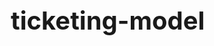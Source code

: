 # ticketing-model
<!DOCTYPE html>
<html lang="en">
<head>
    <meta charset="UTF-8">
    <meta name="viewport" content="width=device-width, initial-scale=1.0">
    <title>Sports Ticketing Innovation Model</title>
    <script src="https://cdn.jsdelivr.net/npm/mermaid@10.6.1/dist/mermaid.min.js"></script>
    <style>
        * {
            box-sizing: border-box;
            margin: 0;
            padding: 0;
        }
        
        body {
            font-family: 'Segoe UI', Tahoma, Geneva, Verdana, sans-serif;
            line-height: 1.6;
            color: #333;
            background: linear-gradient(135deg, #f5f7fa 0%, #e4e8f0 100%);
            padding: 20px;
            min-height: 100vh;
        }
        
        .container {
            max-width: 1200px;
            margin: 0 auto;
            background: white;
            border-radius: 12px;
            box-shadow: 0 10px 30px rgba(0, 0, 0, 0.1);
            overflow: hidden;
        }
        
        header {
            background: linear-gradient(90deg, #1a365d 0%, #2d3748 100%);
            color: white;
            padding: 30px;
            text-align: center;
        }
        
        h1 {
            font-size: 2.5rem;
            margin-bottom: 10px;
        }
        
        .subtitle {
            font-size: 1.2rem;
            opacity: 0.9;
            max-width: 800px;
            margin: 0 auto;
        }
        
        .content {
            padding: 30px;
            display: grid;
            grid-template-columns: 1fr 1fr;
            gap: 30px;
        }
        
        @media (max-width: 900px) {
            .content {
                grid-template-columns: 1fr;
            }
        }
        
        .description {
            background: #f8fafc;
            padding: 25px;
            border-radius: 10px;
            box-shadow: 0 4px 6px rgba(0, 0, 0, 0.05);
        }
        
        h2 {
            color: #2d3748;
            margin-bottom: 20px;
            padding-bottom: 10px;
            border-bottom: 2px solid #e2e8f0;
        }
        
        h3 {
            color: #4a5568;
            margin: 25px 0 15px;
        }
        
        p {
            margin-bottom: 15px;
            color: #4a5568;
        }
        
        .solution {
            margin-bottom: 25px;
            padding: 15px;
            border-left: 4px solid;
            border-radius: 4px;
            background: white;
        }
        
        .revenue {
            border-color: #48bb78;
        }
        
        .loyalty {
            border-color: #4299e1;
        }
        
        .control {
            border-color: #ed64a6;
        }
        
        .highlight-box {
            background: #ebf8ff;
            padding: 20px;
            border-radius: 8px;
            margin: 20px 0;
            border-left: 4px solid #3182ce;
        }
        
        .chart-container {
            background: white;
            padding: 20px;
            border-radius: 10px;
            box-shadow: 0 4px 6px rgba(0, 0, 0, 0.05);
            display: flex;
            justify-content: center;
            align-items: center;
            min-height: 500px;
        }
        
        .controls {
            display: flex;
            gap: 15px;
            margin: 20px 0;
            flex-wrap: wrap;
        }
        
        button {
            padding: 12px 20px;
            background: #4c6ef5;
            color: white;
            border: none;
            border-radius: 6px;
            cursor: pointer;
            transition: all 0.3s;
            font-weight: 600;
            box-shadow: 0 2px 4px rgba(0, 0, 0, 0.1);
        }
        
        button:hover {
            background: #3b5bdb;
            transform: translateY(-2px);
            box-shadow: 0 4px 8px rgba(0, 0, 0, 0.15);
        }
        
        button.active {
            background: #0d47a1;
        }
        
        .revenue-btn { background: #48bb78; }
        .revenue-btn:hover { background: #38a169; }
        .revenue-btn.active { background: #2f855a; }
        
        .loyalty-btn { background: #4299e1; }
        .loyalty-btn:hover { background: #3182ce; }
        .loyalty-btn.active { background: #2b6cb0; }
        
        .control-btn { background: #ed64a6; }
        .control-btn:hover { background: #d53f8c; }
        .control-btn.active { background: #b83280; }
        
        .legend {
            display: flex;
            gap: 20px;
            margin: 20px 0;
            flex-wrap: wrap;
        }
        
        .legend-item {
            display: flex;
            align-items: center;
            gap: 8px;
        }
        
        .color-box {
            width: 20px;
            height: 20px;
            border-radius: 4px;
        }
        
        .revenue-color { background: #48bb78; }
        .loyalty-color { background: #4299e1; }
        .control-color { background: #ed64a6; }
        
        footer {
            text-align: center;
            padding: 20px;
            background: #1a365d;
            color: white;
            margin-top: 30px;
        }
        
        .highlight > rect, .highlight > polygon, .highlight > path {
            stroke-width: 3px;
            filter: drop-shadow(0 0 8px currentColor);
        }
    </style>
</head>
<body>
    <div class="container">
        <header>
            <h1>Sports Ticketing Innovation Solutions Model</h1>
            <p class="subtitle">A visualization of how three innovative solutions work together to create a sustainable, defensible business model for sports ticketing</p>
        </header>
        
        <div class="content">
            <div class="description">
                <h2>Business Model & Technology Integration Innovation</h2>
                
                <div class="highlight-box">
                    <p>The sports ticketing industry faces persistent challenges with scalping, fraud, and lost revenue. These three innovative solutions work together to create a sustainable ecosystem that benefits organizers and fans alike.</p>
                </div>
                
                <div class="solution revenue">
                    <h3>Secondary Market Monetization</h3>
                    <p>Transforms the secondary market from a threat into a revenue opportunity. By implementing smart contract-based royalty systems, organizers can capture value from every resale transaction.</p>
                </div>
                
                <div class="solution loyalty">
                    <h3>Data-Driven Loyalty Program</h3>
                    <p>Uses first-party data to identify and reward high-value fans with priority access. This increases customer lifetime value and ensures tickets reach genuine fans rather than scalpers.</p>
                </div>
                
                <div class="solution control">
                    <h3>Programmable Asset Value Control</h3>
                    <p>Leverages blockchain technology to enforce business rules like price caps and transfer restrictions, preventing fraud and protecting the primary pricing strategy.</p>
                </div>
                
                <div class="controls">
                    <button class="revenue-btn" onclick="highlightSolution('revenue')">Monetization Path</button>
                    <button class="loyalty-btn" onclick="highlightSolution('loyalty')">Loyalty Path</button>
                    <button class="control-btn" onclick="highlightSolution('control')">Control Path</button>
                    <button onclick="resetHighlight()">Reset View</button>
                </div>
                
                <div class="legend">
                    <div class="legend-item">
                        <div class="color-box revenue-color"></div>
                        <span>Secondary Market Monetization</span>
                    </div>
                    <div class="legend-item">
                        <div class="color-box loyalty-color"></div>
                        <span>Data-Driven Loyalty</span>
                    </div>
                    <div class="legend-item">
                        <div class="color-box control-color"></div>
                        <span>Programmable Value Control</span>
                    </div>
                </div>
            </div>
            
            <div class="chart-container">
                <div class="mermaid">
flowchart TD
    A[Sports Ticketing Ecosystem] --> B[Solution Architecture]
    
    subgraph B [Three Innovative Solutions]
        direction LR
        C[Secondary Market<br>Monetization]
        D[Data-Driven<br>Loyalty Program]
        E[Programmable Asset<br>Value Control]
    end

    C --> F[Smart Contract<br>Revenue-Share Model]
    F --> G[Automatic 10-15% Royalty<br>on Each Resale]
    G --> H[Creates Recurring<br>Revenue Stream for Organizers]
    
    D --> I[Verified Fan Algorithm]
    I --> J[Analyzes First-Party Data:<br>Engagement History, Spending Patterns]
    J --> K[Priority Access for<br>High-Value Fans]
    K --> L[Increases Customer<br>Lifetime Value CLV]
    
    E --> M[Blockchain Governance System]
    M --> N[Enforces Business Rules:<br>Price Caps, Transfer Restrictions]
    N --> O[Prevents Fraud &<br>Bot Purchases]
    
    subgraph P [Value Creation & Capture]
        H --> Q[Revenue Diversification]
        L --> R[Brand Equity Enhancement]
        O --> S[Cost Reduction &<br>Risk Mitigation]
    end
    
    Q & R & S --> T[Builds Sustainable<br>Ticketing Economic Moat]
    
    class C,F,G,H revenue
    class D,I,J,K,L loyalty
    class E,M,N,O control
    class T success
                </div>
            </div>
        </div>
        
        <footer>
            <p>Sports Ticketing Innovation Model | Business Solution Visualization</p>
        </footer>
    </div>

    <script>
        mermaid.initialize({
            startOnLoad: true,
            theme: 'default',
            securityLevel: 'loose',
            flowchart: {
                useMaxWidth: true,
                htmlLabels: true,
                curve: 'basis'
            }
        });
        
        function highlightSolution(solutionType) {
            resetHighlight();
            
            setTimeout(() => {
                const elements = document.querySelectorAll(`.${solutionType}`);
                elements.forEach(element => {
                    element.classList.add('highlight');
                });
                
                // Update button states
                document.querySelectorAll('button').forEach(btn => {
                    btn.classList.remove('active');
                });
                document.querySelector(`.${solutionType}-btn`).classList.add('active');
            }, 100);
        }
        
        function resetHighlight() {
            const highlighted = document.querySelectorAll('.highlight');
            highlighted.forEach(element => {
                element.classList.remove('highlight');
            });
            
            document.querySelectorAll('button').forEach(btn => {
                btn.classList.remove('active');
            });
        }
    </script>
</body>
</html>
